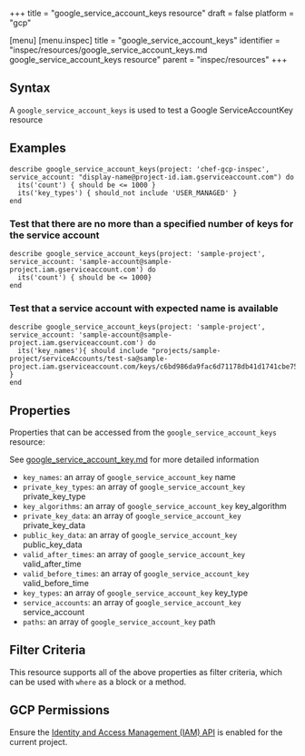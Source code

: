 +++
title = "google_service_account_keys resource"
draft = false
platform = "gcp"

[menu]
  [menu.inspec]
    title = "google_service_account_keys"
    identifier = "inspec/resources/google_service_account_keys.md google_service_account_keys resource"
    parent = "inspec/resources"
+++


## Syntax
A `google_service_account_keys` is used to test a Google ServiceAccountKey resource

## Examples
```
describe google_service_account_keys(project: 'chef-gcp-inspec', service_account: "display-name@project-id.iam.gserviceaccount.com") do
  its('count') { should be <= 1000 }
  its('key_types') { should_not include 'USER_MANAGED' }
end
```

### Test that there are no more than a specified number of keys for the service account

    describe google_service_account_keys(project: 'sample-project', service_account: 'sample-account@sample-project.iam.gserviceaccount.com') do
      its('count') { should be <= 1000}
    end
    
### Test that a service account with expected name is available

    describe google_service_account_keys(project: 'sample-project', service_account: 'sample-account@sample-project.iam.gserviceaccount.com') do
      its('key_names'){ should include "projects/sample-project/serviceAccounts/test-sa@sample-project.iam.gserviceaccount.com/keys/c6bd986da9fac6d71178db41d1741cbe751a5080" }
    end

## Properties
Properties that can be accessed from the `google_service_account_keys` resource:

See [google_service_account_key.md](google_service_account_key.md) for more detailed information
  * `key_names`: an array of `google_service_account_key` name
  * `private_key_types`: an array of `google_service_account_key` private_key_type
  * `key_algorithms`: an array of `google_service_account_key` key_algorithm
  * `private_key_data`: an array of `google_service_account_key` private_key_data
  * `public_key_data`: an array of `google_service_account_key` public_key_data
  * `valid_after_times`: an array of `google_service_account_key` valid_after_time
  * `valid_before_times`: an array of `google_service_account_key` valid_before_time
  * `key_types`: an array of `google_service_account_key` key_type
  * `service_accounts`: an array of `google_service_account_key` service_account
  * `paths`: an array of `google_service_account_key` path

## Filter Criteria
This resource supports all of the above properties as filter criteria, which can be used
with `where` as a block or a method.

## GCP Permissions

Ensure the [Identity and Access Management (IAM) API](https://console.cloud.google.com/apis/library/iam.googleapis.com/) is enabled for the current project.
